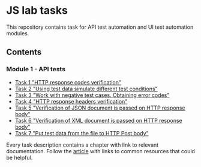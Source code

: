 # JS lab tasks

This repository contains task for API test automation and UI test automation modules.

## Contents

### Module 1 - API tests

* [Task 1 "HTTP response codes verification"](https://github.com/dkanunik/js-lab-tasks/blob/main/API/module1/task1.md)
* [Task 2 "Using test data simulate different test conditions"](https://github.com/dkanunik/js-lab-tasks/blob/main/API/module1/task2.md)
* [Task 3 "Work with negative test cases. Obtaining error codes"](https://github.com/dkanunik/js-lab-tasks/blob/main/API/module1/task3.md)
* [Task 4 "HTTP response headers verification"](https://github.com/dkanunik/js-lab-tasks/blob/main/API/module1/task4.md)
* [Task 5 "Verification of JSON document is passed on HTTP response body"](https://github.com/dkanunik/js-lab-tasks/blob/main/API/module1/task5.md)
* [Task 6 "Verification of XML document is passed on HTTP response body"](https://github.com/dkanunik/js-lab-tasks/blob/main/API/module1/task6.md)
* [Task 7 "Put test data from the file to HTTP Post body"](https://github.com/dkanunik/js-lab-tasks/blob/main/API/module1/task7.md)

Every task description contains a chapter with link to relevant documentation.
Follow the [article](https://github.com/dkanunik/js-lab-tasks/blob/main/Doc/index.md) with links to common resources that could be helpful.
